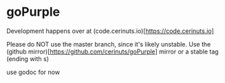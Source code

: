 # goPurple
Development happens over at (code.cerinuts.io)[https://code.cerinuts.io]

Please do NOT use the master branch, since it's likely unstable. 
Use the (github mirror)[https://github.com/cerinuts/goPurple] mirror or a stable tag (ending with s)

use godoc for now
